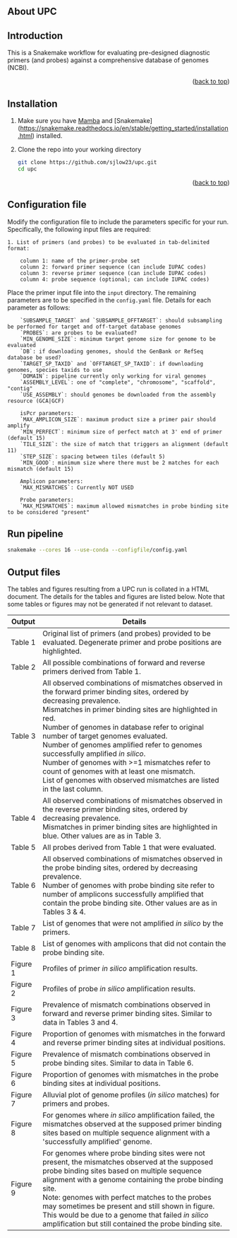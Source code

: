 <!-- ABOUT THE PROJECT -->
<a name="readme-top"></a>
## About UPC

## Introduction

This is a Snakemake workflow for evaluating pre-designed diagnostic primers (and probes) against a comprehensive database of genomes (NCBI).

<p align="right">(<a href="#readme-top">back to top</a>)</p>

<a name="installation-top"></a>
## Installation

1. Make sure you have [Mamba](https://github.com/conda-forge/miniforge) and [Snakemake] (https://snakemake.readthedocs.io/en/stable/getting_started/installation.html) installed.

2. Clone the repo into your working directory
   ```sh
   git clone https://github.com/sjlow23/upc.git
   cd upc
   ```

<p align="right">(<a href="#installation-top">back to top</a>)</p>


<a name="config-top"></a>
## Configuration file

Modify the configuration file to include the parameters specific for your run. Specifically, the following input files are required:

    1. List of primers (and probes) to be evaluated in tab-delimited format:

        column 1: name of the primer-probe set
        column 2: forward primer sequence (can include IUPAC codes)
        column 3: reverse primer sequence (can include IUPAC codes)
        column 4: probe sequence (optional; can include IUPAC codes)

Place the primer input file into the `input` directory.
The remaining parameters are to be specified in the `config.yaml` file. Details for each parameter as follows:

        `SUBSAMPLE_TARGET` and `SUBSAMPLE_OFFTARGET`: should subsampling be performed for target and off-target database genomes
        `PROBES`: are probes to be evaluated?
        `MIN_GENOME_SIZE`: minimum target genome size for genome to be evaluated
        `DB`: if downloading genomes, should the GenBank or RefSeq database be used?
        `TARGET_SP_TAXID` and `OFFTARGET_SP_TAXID`: if downloading genomes, species taxids to use
        `DOMAIN`: pipeline currently only working for viral genomes
        `ASSEMBLY_LEVEL`: one of "complete", "chromosome", "scaffold", "contig"
        `USE_ASSEMBLY`: should genomes be downloaded from the assembly resource (GCA|GCF)
        
        isPcr parameters:
        `MAX_AMPLICON_SIZE`: maximum product size a primer pair should amplify
        `MIN_PERFECT`: minimum size of perfect match at 3' end of primer (default 15)
        `TILE_SIZE`: the size of match that triggers an alignment (default 11)
        `STEP_SIZE`: spacing between tiles (default 5)
        `MIN_GOOD`: minimum size where there must be 2 matches for each mismatch (default 15)

        Amplicon parameters:
        `MAX_MISMATCHES`: Currently NOT USED

        Probe parameters:
        `MAX_MISMATCHES`: maximum allowed mismatches in probe binding site to be considered "present"



<a name="run-top"></a>
## Run pipeline

   ```sh
   snakemake --cores 16 --use-conda --configfile/config.yaml 
   ```


<a name="output-top"></a>
## Output files

The tables and figures resulting from a UPC run is collated in a HTML document. The details for the tables and figures are listed below. Note that some tables or figures may not be generated if not relevant to dataset.

| Output      	| Details                                                                                                                                                                                                                                                                                                                                                                                                                                                                                                                                         	|
|-------------	|-------------------------------------------------------------------------------------------------------------------------------------------------------------------------------------------------------------------------------------------------------------------------------------------------------------------------------------------------------------------------------------------------------------------------------------------------------------------------------------------------------------------------------------------------	|
| Table 1     	| Original list of primers (and probes) provided to be evaluated. Degenerate primer and probe positions are highlighted.                                                                                                                                                                                                                                                                                                                                                                                                                          	|
| Table 2     	| All possible combinations of forward and reverse primers derived from Table 1.                                                                                                                                                                                                                                                                                                                                                                                                                                                                  	|
| Table 3     	| All observed combinations of mismatches observed in the forward primer binding sites, ordered by decreasing prevalence. <br>Mismatches in primer binding sites are highlighted in red. <br>Number of genomes in database refer to original number of target genomes evaluated. <br>Number of genomes amplified refer to genomes successfully amplified _in silico_. <br>Number of genomes with >=1 mismatches refer to count of genomes with at least one mismatch. <br>List of genomes with observed mismatches are listed in the last column. 	|
| Table 4     	| All observed combinations of mismatches observed in the reverse primer binding sites, ordered by decreasing prevalence. <br>Mismatches in primer binding sites are highlighted in blue. Other values are as in Table 3.                                                                                                                                                                                                                                                                                                                         	|
| Table 5     	| All probes derived from Table 1 that were evaluated.                                                                                                                                                                                                                                                                                                                                                                                                                                                                                            	|
| Table 6     	| All observed combinations of mismatches observed in the probe binding sites, ordered by decreasing prevalence. <br>Number of genomes with probe binding site refer to number of amplicons successfully amplified that contain the probe binding site. Other values are as in Tables 3 & 4.                                                                                                                                                                                                                                                      	|
| Table 7     	| List of genomes that were not amplified _in silico_ by the primers.                                                                                                                                                                                                                                                                                                                                                                                                                                                                             	|
| Table 8     	| List of genomes with amplicons that did not contain the probe binding site.                                                                                                                                                                                                                                                                                                                                                                                                                                                                     	|
| Figure 1    	| Profiles of primer _in silico_ amplification results.                                                                                                                                                                                                                                                                                                                                                                                                                                                                                           	|
| Figure 2    	| Profiles of probe _in silico_ amplification results.                                                                                                                                                                                                                                                                                                                                                                                                                                                                                            	|
| Figure 3    	| Prevalence of mismatch combinations observed in forward and reverse primer binding sites. Similar to data in Tables 3 and 4.                                                                                                                                                                                                                                                                                                                                                                                                                    	|
| Figure 4    	| Proportion of genomes with mismatches in the forward and reverse primer binding sites at individual positions.                                                                                                                                                                                                                                                                                                                                                                                                                                  	|
| Figure 5    	| Prevalence of mismatch combinations observed in probe binding sites. Similar to data in Table 6.                                                                                                                                                                                                                                                                                                                                                                                                                                                	|
| Figure 6    	| Proportion of genomes with mismatches in the probe binding sites at individual positions.                                                                                                                                                                                                                                                                                                                                                                                                                                                       	|
| Figure 7    	| Alluvial plot of genome profiles (_in silico_ matches) for primers and probes.                                                                                                                                                                                                                                                                                                                                                                                                                                                                  	|
| Figure 8    	| For genomes where _in silico_ amplification failed, the mismatches observed at the supposed primer binding sites based on multiple sequence alignment with a 'successfully amplified' genome.                                                                                                                                                                                                                                                                                                                                                   	|
| Figure 9    	| For genomes where probe binding sites were not present, the mismatches observed at the supposed probe binding sites based on multiple sequence alignment with a genome containing the probe binding site. <br>Note: genomes with perfect matches to the probes may sometimes be present and still shown in figure. <br>This would be due to a genome that failed _in silico_ amplification but still contained the probe binding site.                                                                                                          	|